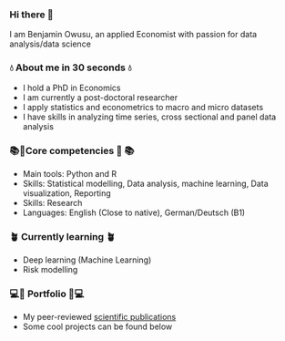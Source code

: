 
### Hi there 👋
I am Benjamin Owusu, an applied Economist with passion for data analysis/data science

### 💧 About me in 30 seconds 💧 
- I hold a PhD in Economics
- I am currently a post-doctoral researcher
- I apply statistics and econometrics to macro and micro datasets
- I have skills in analyzing time series, cross sectional and  panel data analysis

###  📚🧠Core competencies  🧠 📚
 - Main tools: Python and R
 - Skills: Statistical modelling, Data analysis, machine learning, Data visualization, Reporting
 - Skills: Research
 - Languages: English (Close to native), German/Deutsch (B1)

###  🪴 Currently learning 🪴 
 - Deep learning (Machine Learning)
 -  Risk modelling




###  💻🎁 Portfolio 🎁💻 
- My peer-reviewed [scientific publications](https://scholar.google.com/citations?user=OjG3HFQAAAAJ&hl=en)
- Some cool projects can be found below

<!-- 



**Benjamin-Owusu/Benjamin-Owusu** is a ✨ _special_ ✨ repository because its `README.md` (this file) appears on your GitHub profile.

Here are some ideas to get you started:

- 🔭 I’m currently working on ...
- 🌱 I’m currently learning ...
- 👯 I’m looking to collaborate on ...
- 🤔 I’m looking for help with ...
- 💬 Ask me about ...
- 📫 How to reach me: ...
- 😄 Pronouns: ...
- ⚡ Fun fact: ...
-->
